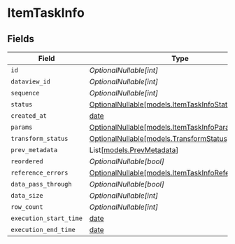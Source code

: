 # ItemTaskInfo


## Fields

| Field                                                                                            | Type                                                                                             | Required                                                                                         | Description                                                                                      |
| ------------------------------------------------------------------------------------------------ | ------------------------------------------------------------------------------------------------ | ------------------------------------------------------------------------------------------------ | ------------------------------------------------------------------------------------------------ |
| `id`                                                                                             | *OptionalNullable[int]*                                                                          | :heavy_minus_sign:                                                                               | N/A                                                                                              |
| `dataview_id`                                                                                    | *OptionalNullable[int]*                                                                          | :heavy_minus_sign:                                                                               | N/A                                                                                              |
| `sequence`                                                                                       | *OptionalNullable[int]*                                                                          | :heavy_minus_sign:                                                                               | N/A                                                                                              |
| `status`                                                                                         | [OptionalNullable[models.ItemTaskInfoStatus]](../models/itemtaskinfostatus.md)                   | :heavy_minus_sign:                                                                               | N/A                                                                                              |
| `created_at`                                                                                     | [date](https://docs.python.org/3/library/datetime.html#date-objects)                             | :heavy_minus_sign:                                                                               | N/A                                                                                              |
| `params`                                                                                         | [OptionalNullable[models.ItemTaskInfoParams]](../models/itemtaskinfoparams.md)                   | :heavy_minus_sign:                                                                               | N/A                                                                                              |
| `transform_status`                                                                               | [OptionalNullable[models.TransformStatus]](../models/transformstatus.md)                         | :heavy_minus_sign:                                                                               | N/A                                                                                              |
| `prev_metadata`                                                                                  | List[[models.PrevMetadata](../models/prevmetadata.md)]                                           | :heavy_minus_sign:                                                                               | N/A                                                                                              |
| `reordered`                                                                                      | *OptionalNullable[bool]*                                                                         | :heavy_minus_sign:                                                                               | N/A                                                                                              |
| `reference_errors`                                                                               | [OptionalNullable[models.ItemTaskInfoReferenceErrors]](../models/itemtaskinforeferenceerrors.md) | :heavy_minus_sign:                                                                               | N/A                                                                                              |
| `data_pass_through`                                                                              | *OptionalNullable[bool]*                                                                         | :heavy_minus_sign:                                                                               | N/A                                                                                              |
| `data_size`                                                                                      | *OptionalNullable[int]*                                                                          | :heavy_minus_sign:                                                                               | N/A                                                                                              |
| `row_count`                                                                                      | *OptionalNullable[int]*                                                                          | :heavy_minus_sign:                                                                               | N/A                                                                                              |
| `execution_start_time`                                                                           | [date](https://docs.python.org/3/library/datetime.html#date-objects)                             | :heavy_minus_sign:                                                                               | N/A                                                                                              |
| `execution_end_time`                                                                             | [date](https://docs.python.org/3/library/datetime.html#date-objects)                             | :heavy_minus_sign:                                                                               | N/A                                                                                              |